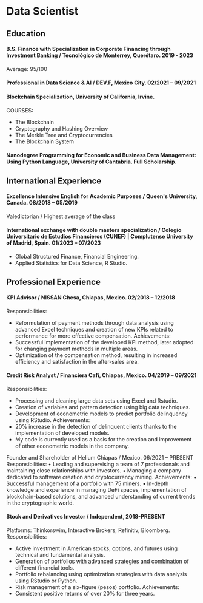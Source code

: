 # Data Scientist

## Education

#### B.S. Finance with Specialization in Corporate Financing through Investment Banking / Tecnológico de Monterrey, Querétaro. 2019 - 2023
Average: 95/100

#### Professional in Data Science & AI / DEV.F, Mexico City. 02/2021 – 09/2021

#### Blockchain Specialization, University of California, Irvine. 
COURSES:
- The Blockchain
- Cryptography and Hashing Overview
- The Merkle Tree and Cryptocurrencies
- The Blockchain System

#### Nanodegree Programming for Economic and Business Data Management: Using Python Language, University of Cantabria. Full Scholarship.

## International Experience

#### Excellence Intensive English for Academic Purposes / Queen's University, Canada. 08/2018 – 05/2019
Valedictorian / Highest average of the class

#### International exchange with double masters specialization / Colegio Universitario de Estudios Financieros (CUNEF) | Complutense University of Madrid, Spain. 01/2023 – 07/2023
- Global Structured Finance, Financial Engineering.
- Applied Statistics for Data Science, R Studio.

## Professional Experience

#### KPI Advisor / NISSAN Chesa, Chiapas, Mexico. 02/2018 – 12/2018
Responsibilities:
- Reformulation of payment methods through data analysis using advanced Excel techniques and creation of new KPIs related to performance for more effective compensation.
Achievements:
- Successful implementation of the developed KPI method, later adopted for changing payment methods in multiple areas.
- Optimization of the compensation method, resulting in increased efficiency and satisfaction in the after-sales area.

#### Credit Risk Analyst / Financiera Cafi, Chiapas, Mexico. 04/2019 – 09/2021
Responsibilities:
- Processing and cleaning large data sets using Excel and Rstudio.
- Creation of variables and pattern detection using big data techniques.
- Development of econometric models to predict portfolio delinquency using RStudio.
Achievements:
- 20% increase in the detection of delinquent clients thanks to the implementation of developed models.
- My code is currently used as a basis for the creation and improvement of other econometric models in the company.

Founder and Shareholder of Helium Chiapas / Mexico. 06/2021 – PRESENT
Responsibilities:
• Leading and supervising a team of 7 professionals and maintaining close relationships with investors.
• Managing a company dedicated to software creation and cryptocurrency mining.
Achievements:
• Successful management of a portfolio with 75 miners.
• In-depth knowledge and experience in managing DeFi spaces, implementation of blockchain-based solutions, and advanced understanding of current trends in the cryptographic world.

#### Stock and Derivatives Investor / Independent, 2018-PRESENT
Platforms: Thinkorswim, Interactive Brokers, Refinitiv, Bloomberg.
Responsibilities:
- Active investment in American stocks, options, and futures using technical and fundamental analysis.
- Generation of portfolios with advanced strategies and combination of different financial tools.
- Portfolio rebalancing using optimization strategies with data analysis using RStudio or Python.
- Risk management of a six-figure (pesos) portfolio.
Achievements:
- Consistent positive returns of over 20% for three years.



